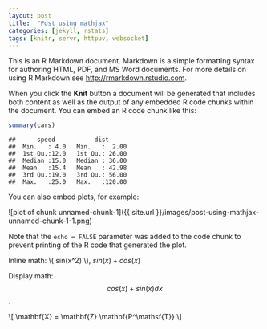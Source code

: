 ```yaml
---
layout: post
title:  "Post using mathjax"
categories: [jekyll, rstats]
tags: [knitr, servr, httpuv, websocket]
---
```




This is an R Markdown document. Markdown is a simple formatting syntax for authoring HTML, PDF, and MS Word documents. For more details on using R Markdown see <http://rmarkdown.rstudio.com>.

When you click the **Knit** button a document will be generated that includes both content as well as the output of any embedded R code chunks within the document. You can embed an R code chunk like this:


```r
summary(cars)
```

```
##      speed           dist       
##  Min.   : 4.0   Min.   :  2.00  
##  1st Qu.:12.0   1st Qu.: 26.00  
##  Median :15.0   Median : 36.00  
##  Mean   :15.4   Mean   : 42.98  
##  3rd Qu.:19.0   3rd Qu.: 56.00  
##  Max.   :25.0   Max.   :120.00
```

You can also embed plots, for example:

![plot of chunk unnamed-chunk-1]({{ site.url }}/images/post-using-mathjax-unnamed-chunk-1-1.png) 

Note that the `echo = FALSE` parameter was added to the code chunk to prevent printing of the R code that generated the plot.

Inline math: \\( sin(x^2) \\), $sin(x) + cos(x)$

Display math:
$$cos(x) + sin(x) dx$$.

\\[ \mathbf{X} = \mathbf{Z} \mathbf{P^\mathsf{T}} \\]

